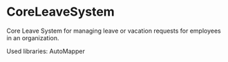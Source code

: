 # CoreLeaveSystem
Core Leave System for managing leave or vacation requests for employees in an organization.

Used libraries:
AutoMapper
